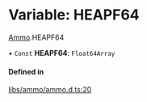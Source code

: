# Variable: HEAPF64

[Ammo](../modules/Ammo.md).HEAPF64

• `Const` **HEAPF64**: `Float64Array`

#### Defined in

[libs/ammo/ammo.d.ts:20](https://github.com/Orillusion/orillusion/blob/main/src/libs/ammo/ammo.d.ts#L20)

